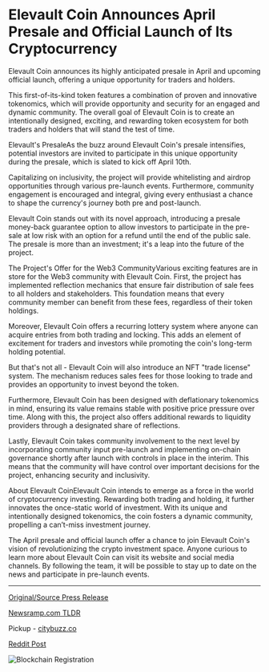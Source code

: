 # Elevault Coin Announces April Presale and Official Launch of Its Cryptocurrency

Elevault Coin announces its highly anticipated presale in April and upcoming official launch, offering a unique opportunity for traders and holders.

This first-of-its-kind token features a combination of proven and innovative tokenomics, which will provide opportunity and security for an engaged and dynamic community. The overall goal of Elevault Coin is to create an intentionally designed, exciting, and rewarding token ecosystem for both traders and holders that will stand the test of time.

Elevault's PresaleAs the buzz around Elevault Coin's presale intensifies, potential investors are invited to participate in this unique opportunity during the presale, which is slated to kick off April 10th.

Capitalizing on inclusivity, the project will provide whitelisting and airdrop opportunities through various pre-launch events. Furthermore, community engagement is encouraged and integral, giving every enthusiast a chance to shape the currency's journey both pre and post-launch.

Elevault Coin stands out with its novel approach, introducing a presale money-back guarantee option to allow investors to participate in the pre-sale at low risk with an option for a refund until the end of the public sale. The presale is more than an investment; it's a leap into the future of the project.

The Project's Offer for the Web3 CommunityVarious exciting features are in store for the Web3 community with Elevault Coin. First, the project has implemented reflection mechanics that ensure fair distribution of sale fees to all holders and stakeholders. This foundation means that every community member can benefit from these fees, regardless of their token holdings.

Moreover, Elevault Coin offers a recurring lottery system where anyone can acquire entries from both trading and locking. This adds an element of excitement for traders and investors while promoting the coin's long-term holding potential.

But that's not all - Elevault Coin will also introduce an NFT "trade license" system. The mechanism reduces sales fees for those looking to trade and provides an opportunity to invest beyond the token.

Furthermore, Elevault Coin has been designed with deflationary tokenomics in mind, ensuring its value remains stable with positive price pressure over time. Along with this, the project also offers additional rewards to liquidity providers through a designated share of reflections.

Lastly, Elevault Coin takes community involvement to the next level by incorporating community input pre-launch and implementing on-chain governance shortly after launch with controls in place in the interim. This means that the community will have control over important decisions for the project, enhancing security and inclusivity.

About Elevault CoinElevault Coin intends to emerge as a force in the world of cryptocurrency investing. Rewarding both trading and holding, it further innovates the once-static world of investment. With its unique and intentionally designed tokenomics, the coin fosters a dynamic community, propelling a can’t-miss investment journey.

The April presale and official launch offer a chance to join Elevault Coin's vision of revolutionizing the crypto investment space. Anyone curious to learn more about Elevault Coin can visit its website and social media channels. By following the team, it will be possible to stay up to date on the news and participate in pre-launch events. 

---

[Original/Source Press Release](https://blockchainwire.io/press-release/elevault-coin-announces-april-presale-and-official-launch-of-its-cryptocurrency)
                    

[Newsramp.com TLDR](https://newsramp.com/curated-news/elevault-coin-announces-highly-anticipated-presale-and-official-launch/9b911271135457831eb660cd0f5ebf8e) 


Pickup - [citybuzz.co](https://citybuzz.co/2024/03/26/elevault-coin-unveils-innovative-tokenomics-for-april-presale-and-launch)
 



[Reddit Post](https://www.reddit.com/r/CryptoNewsInfo/comments/1bo8uxk/elevault_coin_announces_highly_anticipated/) 



![Blockchain Registration](https://cdn.newsramp.app/blockchainwire/qrcode/243/26/pondO2eX.webp)